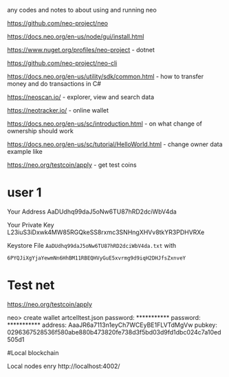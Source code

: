 

any codes and notes to about using and running neo


https://github.com/neo-project/neo 


https://docs.neo.org/en-us/node/gui/install.html  

https://www.nuget.org/profiles/neo-project - dotnet


https://github.com/neo-project/neo-cli


https://docs.neo.org/en-us/utility/sdk/common.html - how to transfer money and do transactions in C#

https://neoscan.io/ - explorer, view and search data 


https://neotracker.io/ - online wallet


https://docs.neo.org/en-us/sc/introduction.html - on what change of ownership should work

https://docs.neo.org/en-us/sc/tutorial/HelloWorld.html - change owner data example like

https://neo.org/testcoin/apply - get test coins



# user 1

Your Address
AaDUdhq99daJ5oNw6TU87hRD2dciWbV4da

Your Private Key
L23iuS3iDxwk4MW85RGQkeSS8rxmc3SNHngXHVv8tkYR3PDHVRXe

Keystore File `AaDUdhq99daJ5oNw6TU87hRD2dciWbV4da.txt` with
```
6PYQJiXgYjaYewmNn6HhBM11RBEQHVyGuE5xvrmg9d9iqH2DHJfsZxnveY
```


# Test net

https://neo.org/testcoin/apply


neo> create wallet artcelltest.json
password: ***********
password: ***********
address: AaaJR6a7113n1eyCh7WCEyBE1FLVTdMgVw
pubkey: 0296367528536f580abe880b473820fe738d3f5bd03d9fd1dbc024c7a10ed505d1


#Local blockchain

Local nodes enry http://localhost:4002/